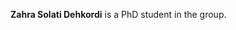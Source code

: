 <p>
<strong>Zahra Solati Dehkordi</strong> is a PhD student in the group.
</p>

<p>
  <a href="https://scholar.google.com/citations?user=gyEJA8cAAAAJ"><i class="ai ai-google-scholar ai-lg" title="Google Scholar"></i></a>
  <span style="margin-right:5px"></span>
  <a href="https://www.linkedin.com/in/zahra-solatidehkordi/"><i class="fab fa-linkedin fa-lg" title="Linkedin"></i></a>
</p>